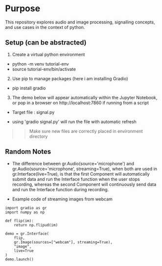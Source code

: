 # Purpose
This repository explores audio and image processing, signalling concepts, and use cases in the context of python.

## Setup (can be abstracted)

1. Create a virtual python environment
- python -m venv tutorial-env
- source tutorial-env/bin/activate

2. Use pip to manage packages (here i am installing Gradio)
- pip install gradio

3. The demo below will appear automatically within the Jupyter Notebook, or pop in a browser on http://localhost:7860 if running from a script

* Target file : signal.py
- using 'gradio signal.py' will run the file with automatic refresh

>> Make sure new files are correctly placed in environment directory


## Random Notes

* The difference between gr.Audio(source='microphone') and gr.Audio(source='microphone', streaming=True), when both are used in gr.Interface(live=True), is that the first Component will automatically submit data and run the Interface function when the user stops recording, whereas the second Component will continuously send data and run the Interface function during recording.


* Example code of streaming images from webcam
```
import gradio as gr
import numpy as np

def flip(im):
    return np.flipud(im)

demo = gr.Interface(
    flip, 
    gr.Image(sources=["webcam"], streaming=True), 
    "image",
    live=True
)
demo.launch()
```
